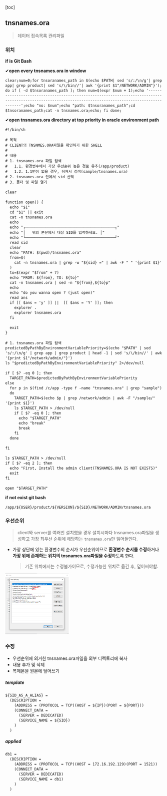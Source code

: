[toc]



## tnsnames.ora

> 데이터 접속목록 관리파일

### 위치

**if is Git Bash**

✔**open every tnsnames.ora in window**

```shell
clear;num=0;for tnsoranames_path in $(echo $PATH| sed 's/:/\n/g'| grep app| grep product| sed 's/\/bin//'| awk '{print $1"/NETWORK/ADMIN"}'); do if [ -d $tnsoranames_path ]; then num=$(expr $num + 1);echo '---------------------------------------------------------------------------------------------------------------------------------------------------------';echo "no: $num";echo "path: $tnsoranames_path";cd $tnsoranames_path;cat -n tnsnames.ora;echo; fi done;
```

✔**open tnsnames.ora directory at top priority in oracle environment path**

```shell
#!/bin/sh

# 목적
# CLIENT의 TNSNMES.ORA파일을 확인하기 위한 SHELL
#
# 내용
# 1. tnsnames.ora 파일 탐색
#   1.1. 환경변수에서 가장 우선순위 높은 경로 유추(/app/product)
#   1.2. 1.1번이 없을 경우, 뒤져서 검색(sample/tnsnames.ora)
# 2. tnsnames.ora 안에서 sid 선택
# 3. 폴더 및 파일 열기

clear

function open() {
  echo "$1"
  cd "$1" || exit
  cat -n tnsnames.ora
  echo
  echo "┌────────────────────────────────────────┐"
  echo "│   위의 본문에서 대상 SID를 입력하세요. │"
  echo "└────────────────────────────────────────┘"
  read sid
  clear
  echo "PATH: $(pwd)/tnsnames.ora"
  from=$(
    cat -n tnsnames.ora | grep -w "${sid} =" | awk -F " " '{print $1}'
  )
  to=$(expr "$from" + 7)
  echo "FROM: ${from}, TO: ${to}"
  cat -n tnsnames.ora | sed -n "${from},${to}p"
  echo
  echo "do you wanna open ? (just open)"
  read ans
  if [[ $ans = 'y' ]] ||  [[ $ans = 'Y' ]]; then
    explorer .
    explorer tnsnames.ora
  fi
  
  exit
}

# 1. tnsnames.ora 파일 탐색
predictedByPathByEnvironmentVariablePriority=$(echo "$PATH" | sed 's/:/\n/g' | grep app | grep product | head -1 | sed 's/\/bin//' | awk '{print $1"/network/admin/"}')
ls "$predictedByPathByEnvironmentVariablePriority" 2>/dev/null

if [ $? -eq 0 ]; then
  TARGET_PATH=$predictedByPathByEnvironmentVariablePriority
else
  for p in $(find /c/app -type f -name "tnsnames.ora" | grep "sample")
  do
    TARGET_PATH=$(echo $p | grep /network/admin | awk -F "/sample/" '{print $1}')
    ls $TARGET_PATH > /dev/null
    if [ $? -eq 0 ]; then
      echo "$TARGET_PATH"
      echo "break"
      break
    fi
  done  

fi

ls $TARGET_PATH > /dev/null
if [ $? -eq 2 ]; then
  echo "First, Install the admin client(TNSNAMES.ORA IS NOT EXISTS)"
  exit
fi

open "$TARGET_PATH"
```

**if not exist git bash**

```shell
/app/${USER}/product/${VERSION}/${SID}/NETWORK/ADMIN/tnsnames.ora
```

### 우선순위

>  client와 server를 여러번 설치했을 경우
>  설치시마다 tnsnames.ora파일을 생성하고
>  가장 최우선 순위에 해당하는 `tnsnames.ora`만 읽어들인다.

- 가장 상단에 있는 환경변수의 순서가 우선순위이므로
  **환경변수 순서를 수정**하거나 **가장 위에 존재하는 위치의 tnsnames.ora파일을 수정**하도록 한다.

  > 기존 위치에서는 수정불가이므로, 수정가능한 위치로 옮긴 후, 덮어써야함.

<img src="./assets/systemEnvironment.png" alt="systemEnvironment" style="zoom:33%;" />

### 수정

- 우선순위에 의거한 tnsnames.ora파일을 외부 디렉토리에 복사
- 내용 추가 및 삭제
- 복제본을 원본에 덮어쓰기

##### template

```shell
${SID_AS_A_ALIAS} = 
  (DESCRIPTION =
    (ADDRESS = (PROTOCOL = TCP)(HOST = ${IP})(PORT = ${PORT}))
    (CONNECT_DATA =
      (SERVER = DEDICATED)
      (SERVICE_NAME = ${SID})
    )
  )
```

##### applied

```shell
db1 = 
  (DESCRIPTION =
    (ADDRESS = (PROTOCOL = TCP)(HOST = 172.16.192.129)(PORT = 1521))
    (CONNECT_DATA =
      (SERVER = DEDICATED)
      (SERVICE_NAME = db1)
    )
  )
```
